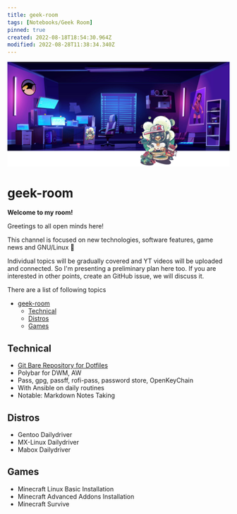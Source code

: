 ```yaml
---
title: geek-room
tags: [Notebooks/Geek Room]
pinned: true
created: 2022-08-18T18:54:30.964Z
modified: 2022-08-28T11:38:34.340Z
---
```


![geek-room-banner](attachments/geek-room-banner.png)

# geek-room

**Welcome to my room!**

Greetings to all open minds here!

This channel is focused on new technologies, software features, game news and GNU/Linux :penguin:

Individual topics will be gradually covered and YT videos will be uploaded and connected. So I'm presenting a preliminary plan here too. If you are interested in other points, create an GitHub issue, we will discuss it.

There are a list of following topics

<!--ts-->
* [geek-room](#geek-room)
   * [Technical](#technical)
   * [Distros](#distros)
   * [Games](#games)

<!-- Added by: box, at: Sat Sep  3 08:57:47 PM CEST 2022 -->

<!--te-->

## Technical

* [Git Bare Repository for Dotfiles](git-bare-repo/git-bare-repo.md)
* Polybar for DWM, AW
* Pass, gpg, passff, rofi-pass, password store, OpenKeyChain
* With Ansible on daily routines
* Notable: Markdown Notes Taking

## Distros

* Gentoo Dailydriver
* MX-Linux Dailydriver
* Mabox Dailydriver

## Games
* Minecraft Linux Basic Installation
* Minecraft Advanced Addons Installation
* Minecraft Survive
